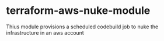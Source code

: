 # terraform-aws-nuke-module
Thius module provisions a scheduled codebuild job to nuke the infrastructure in an aws account
